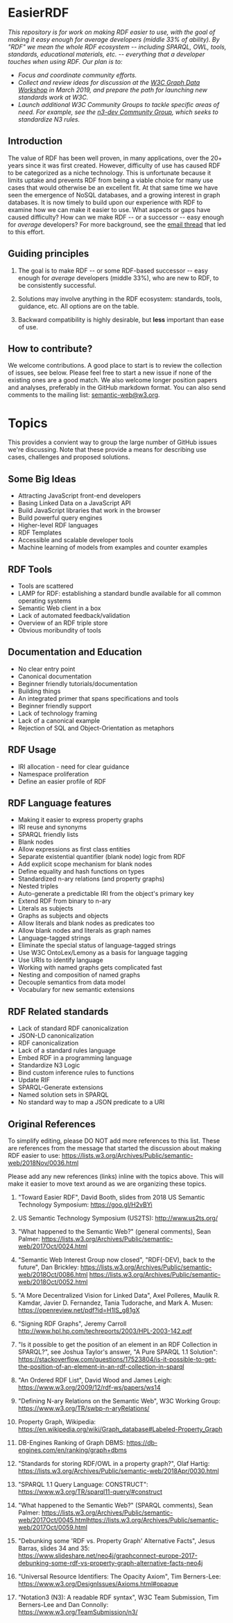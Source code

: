 # EasierRDF

_This repository is for work on making RDF easier to use, with the goal of making it easy enough for *average* developers (middle 33% of ability).  By "RDF" we mean the whole RDF ecosystem -- including SPARQL, OWL, tools, standards, educational materials, etc. -- everything that a developer touches when using RDF.  Our plan is to:_
 - _Focus and coordinate community efforts._
 - _Collect and review ideas for discussion at the [W3C Graph Data Workshop](https://www.w3.org/Data/events/data-ws-2019/cfp.html) in March 2019, and prepare the path for launching new standards work at W3C._
 - _Launch additional W3C Community Groups to tackle specific areas of need.  For example, see the [n3-dev Community Group](https://www.w3.org/community/n3-dev/), which seeks to standardize N3 rules._

## Introduction

The value of RDF has been well proven, in many applications, over the 20+ years since it was first created.  However, difficulty of use has caused RDF to be categorized as a niche technology. This is unfortunate because it limits uptake and prevents RDF from being a viable choice for many use cases that would otherwise be an excellent fit.  At that same time we have seen the emergence of NoSQL databases, and a growing interest in graph databases.  It is now timely to build upon our experience with RDF to examine how we can make it easier to use.  What aspects or gaps have caused difficulty?  How can we make RDF -- or a successor -- easy enough for *average* developers?  For more background, see the [email thread](https://lists.w3.org/Archives/Public/semantic-web/2018Nov/0036.html) that led to this effort.

## Guiding principles

1. The goal is to make RDF -- or some RDF-based successor -- easy enough for *average* developers (middle 33%), who are new to RDF, to be consistently successful.

2. Solutions may involve anything in the RDF ecosystem: standards, tools, guidance, etc.  All options are on the table.

3. Backward compatibility is highly desirable, but **less** important than ease of use.

## How to contribute?

We welcome contributions. A good place to start is to review the collection of issues, see below. Please feel free to start a new issue if none of the existing ones are a good match. We also welcome longer position papers and analyses, preferably in the GitHub markdown format.  You can also send comments to the mailing list: [semantic-web@w3.org](https://lists.w3.org/Archives/Public/semantic-web/).

# Topics

This provides a convient way to group the large number of GitHub issues we're discussing. Note that these provide a means for describing use cases, challenges and proposed solutions.

## Some Big Ideas

* Attracting JavaScript front-end developers
* Basing Linked Data on a JavaScript API
* Build JavaScript libraries that work in the browser
* Build powerful query engines
* Higher-level RDF languages
* RDF Templates
* Accessible and scalable developer tools
* Machine learning of models from examples and counter examples

## RDF Tools

* Tools are scattered
* LAMP for RDF: establishing a standard bundle available for all common operating systems
* Semantic Web client in a box
* Lack of automated feedback/validation
* Overview of an RDF triple store
* Obvious moribundity of tools

## Documentation and Education

* No clear entry point
* Canonical documentation
* Beginner friendly tutorials/documentation
* Building things
* An integrated primer that spans specifications and tools
* Beginner friendly support
* Lack of technology framing
* Lack of a canonical example
* Rejection of SQL and Object-Orientation as metaphors

## RDF Usage

* IRI allocation - need for clear guidance
* Namespace proliferation
* Define an easier profile of RDF

## RDF Language features

* Making it easier to express property graphs
* IRI reuse and synonyms
* SPARQL friendly lists
* Blank nodes
* Allow expressions as first class entities
* Separate existential quantifier (blank node) logic from RDF
* Add explicit scope mechanism for blank nodes
* Define equality and hash functions on types
* Standardized n-ary relations (and property graphs)
* Nested triples
* Auto-generate a predictable IRI from the object's primary key
* Extend RDF from binary to n-ary
* Literals as subjects
* Graphs as subjects and objects
* Allow literals and blank nodes as predicates too
* Allow blank nodes and literals as graph names
* Language-tagged strings
* Eliminate the special status of language-tagged strings
* Use W3C OntoLex/Lemony as a basis for language tagging
* Use URIs to identify language
* Working with named graphs gets complicated fast
* Nesting and composition of named graphs
* Decouple semantics from data model
* Vocabulary for new semantic extensions

## RDF Related standards

* Lack of standard RDF canonicalization
* JSON-LD canonicalization
* RDF canonicalization
* Lack of a standard rules language
* Embed RDF in a programming language
* Standardize N3 Logic
* Bind custom inference rules to functions
* Update RIF
* SPARQL-Generate extensions
* Named solution sets in SPARQL
* No standard way to map a JSON predicate to a URI

## Original References

To simplify editing, please DO NOT add more references to this list.  These are references from the message that started the discussion about making RDF easier to use:
https://lists.w3.org/Archives/Public/semantic-web/2018Nov/0036.html 

Please add any new references (links) inline with the topics above.  This will make it easier to move text around as we are organizing these topics.

1. "Toward Easier RDF", David Booth, slides from 2018 US
Semantic Technology Symposium:
https://goo.gl/H2vBYi
2. US Semantic Technology Symposium (US2TS):
http://www.us2ts.org/
3. "What happened to the Semantic
Web?" (general comments), Sean Palmer:
https://lists.w3.org/Archives/Public/semantic-web/2017Oct/0024.html
4. "Semantic Web Interest Group now closed",
"RDF(-DEV), back to the future", Dan Brickley:
https://lists.w3.org/Archives/Public/semantic-web/2018Oct/0086.html
https://lists.w3.org/Archives/Public/semantic-web/2018Oct/0052.html
5. "A More Decentralized Vision for Linked Data", Axel Polleres,
Maulik R. Kamdar, Javier D. Fernandez, Tania Tudorache, and
Mark A. Musen: https://openreview.net/pdf?id=H1lS_g81gX
6. "Signing RDF Graphs", Jeremy Carroll
http://www.hpl.hp.com/techreports/2003/HPL-2003-142.pdf
7. "Is it possible to get the position of an element
in an RDF Collection in SPARQL?", see Joshua
Taylor's answer, "A Pure SPARQL 1.1 Solution":
https://stackoverflow.com/questions/17523804/is-it-possible-to-get-the-position-of-an-element-in-an-rdf-collection-in-sparql
8. "An Ordered RDF List", David Wood and James Leigh:
https://www.w3.org/2009/12/rdf-ws/papers/ws14
9. "Defining N-ary Relations on the Semantic Web", W3C Working Group:
https://www.w3.org/TR/swbp-n-aryRelations/
10. Property Graph, Wikipedia:
https://en.wikipedia.org/wiki/Graph_database#Labeled-Property_Graph
11. DB-Engines Ranking of Graph DBMS:
https://db-engines.com/en/ranking/graph+dbms
12. "Standards for storing RDF/OWL in a property graph?", Olaf Hartig:
https://lists.w3.org/Archives/Public/semantic-web/2018Apr/0030.html
13. "SPARQL 1.1 Query Language: CONSTRUCT":
https://www.w3.org/TR/sparql11-query/#construct

1. "What happened to the Semantic
Web?" (SPARQL comments), Sean Palmer:
https://lists.w3.org/Archives/Public/semantic-web/2017Oct/0045.htmlhttps://lists.w3.org/Archives/Public/semantic-web/2017Oct/0059.html
2. "Debunking some 'RDF vs. Property Graph' Alternative Facts",
Jesus Barras, slides 34 and 35:
https://www.slideshare.net/neo4j/graphconnect-europe-2017-debunking-some-rdf-vs-property-graph-alternative-facts-neo4j
3.  "Universal Resource Identifiers: The Opacity Axiom", Tim
Berners-Lee:
https://www.w3.org/DesignIssues/Axioms.html#opaque
4. "Notation3 (N3): A readable RDF syntax", W3C Team Submission,
Tim Berners-Lee and Dan Connolly:
https://www.w3.org/TeamSubmission/n3/

